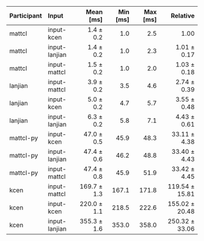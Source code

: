 | Participant | Input | Mean [ms] | Min [ms] | Max [ms] | Relative |
|:---|:---|---:|---:|---:|---:|
| mattcl | input-kcen | 1.4 ± 0.2 | 1.0 | 2.5 | 1.00 |
| mattcl | input-lanjian | 1.4 ± 0.2 | 1.0 | 2.3 | 1.01 ± 0.17 |
| mattcl | input-mattcl | 1.5 ± 0.2 | 1.0 | 2.0 | 1.03 ± 0.18 |
| lanjian | input-mattcl | 3.9 ± 0.2 | 3.5 | 4.6 | 2.74 ± 0.39 |
| lanjian | input-kcen | 5.0 ± 0.2 | 4.7 | 5.7 | 3.55 ± 0.48 |
| lanjian | input-lanjian | 6.3 ± 0.2 | 5.8 | 7.1 | 4.43 ± 0.61 |
| mattcl-py | input-kcen | 47.0 ± 0.5 | 45.9 | 48.3 | 33.11 ± 4.38 |
| mattcl-py | input-lanjian | 47.4 ± 0.6 | 46.2 | 48.8 | 33.40 ± 4.43 |
| mattcl-py | input-mattcl | 47.4 ± 0.8 | 45.9 | 51.9 | 33.42 ± 4.45 |
| kcen | input-mattcl | 169.7 ± 1.3 | 167.1 | 171.8 | 119.54 ± 15.81 |
| kcen | input-kcen | 220.0 ± 1.1 | 218.5 | 222.6 | 155.02 ± 20.48 |
| kcen | input-lanjian | 355.3 ± 1.6 | 353.0 | 358.0 | 250.32 ± 33.06 |

